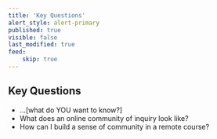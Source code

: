 ```yaml
---
title: 'Key Questions'
alert_style: alert-primary
published: true
visible: false
last_modified: true
feed:
    skip: true
---
```


## Key Questions
- ...[what do YOU want to know?]
- What does an online community of inquiry look like?
- How can I build a sense of community in a remote course?
